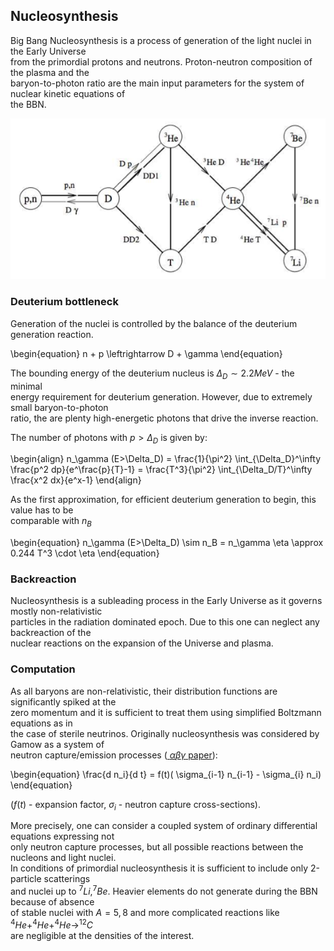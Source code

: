 ## Nucleosynthesis

Big Bang Nucleosynthesis is a process of generation of the light nuclei in the Early Universe\
from the primordial protons and neutrons. Proton-neutron composition of the plasma and the \
baryon-to-photon ratio are the main input parameters for the system of nuclear kinetic equations of\
the BBN.

<center><img src="images/bbn_reactions.png" /></center>

### Deuterium bottleneck

Generation of the nuclei is controlled by the balance of the deuterium generation reaction.

\begin{equation}
n + p \leftrightarrow D + \gamma
\end{equation}

The bounding energy of the deuterium nucleus is $\Delta_D \sim 2.2 MeV$ - the minimal \
energy requirement for deuterium generation. However, due to extremely small baryon-to-photon\
ratio, the are plenty high-energetic photons that drive the inverse reaction.

The number of photons with $p > \Delta_D$ is given by:

\begin{align}
n_\gamma (E>\Delta_D) = \frac{1}{\pi^2} \int_{\Delta_D}^\infty \frac{p^2 dp}{e^\frac{p}{T}-1}
= \frac{T^3}{\pi^2} \int_{\Delta_D/T}^\infty \frac{x^2 dx}{e^x-1}
\end{align}

As the first approximation, for efficient deuterium generation to begin, this value has to be\
comparable with $n_B$

\begin{equation}
n_\gamma (E>\Delta_D) \sim n_B = n_\gamma \eta \approx 0.244 T^3 \cdot \eta
\end{equation}

### Backreaction

Nucleosynthesis is a subleading process in the Early Universe as it governs mostly non-relativistic\
particles in the radiation dominated epoch. Due to this one can neglect any backreaction of the\
nuclear reactions on the expansion of the Universe and plasma.

### Computation

As all baryons are non-relativistic, their distribution functions are significantly spiked at the\
zero momentum and it is sufficient to treat them using simplified Boltzmann equations as in \
the case of sterile neutrinos. Originally nucleosynthesis was considered by Gamow as a system of \
neutron capture/emission processes ([ $\alpha\beta\gamma$ paper](http://journals.aps.org/pr/pdf/10.1103/PhysRev.73.803)):

\begin{equation}
\frac{d n_i}{d t} = f(t)( \sigma_{i-1} n_{i-1} - \sigma_{i} n_i)
\end{equation}

($f(t)$ - expansion factor, $\sigma_i$ - neutron capture cross-sections).

More precisely, one can consider a coupled system of ordinary differential equations expressing not\
only neutron capture processes, but all possible reactions between the nucleons and light nuclei.\
In conditions of primordial nucleosynthesis it is sufficient to include only 2-particle scatterings\
and nuclei up to $^7 Li, ^7 Be$. Heavier elements do not generate during the BBN because of absence\
of stable nuclei with $A=5,8$ and more complicated reactions like $^4 He + ^4 He + ^4 He \to ^{12} C$\
are negligible at the densities of the interest.
